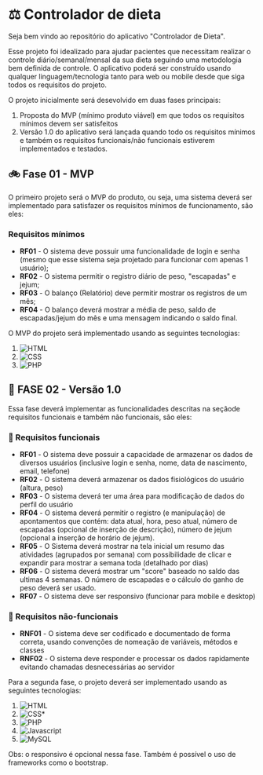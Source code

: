 # ⚖️ Controlador de dieta

Seja bem vindo ao repositório do aplicativo "Controlador de Dieta". 

Esse projeto foi idealizado para ajudar pacientes que necessitam realizar o controle diário/semanal/mensal da sua dieta seguindo uma metodologia bem definida de controle. O aplicativo poderá ser construído usando qualquer linguagem/tecnologia tanto para web ou mobile desde que siga todos os requisitos do projeto. 

O projeto inicialmente será desevolvido em duas fases principais: 

1. Proposta do MVP (mínimo produto viável) em que todos os requisitos mínimos devem ser satisfeitos
2. Versão 1.0 do aplicativo será lançada quando todo os requisitos mínimos e também os requisitos funcionais/não funcionais estiverem implementados e testados.

## 🚲 Fase 01 - MVP

O primeiro projeto será o MVP do produto, ou seja, uma sistema deverá ser implementado para satisfazer os requisitos mínimos de funcionamento, são eles: 

### Requisitos mínimos

- **RF01** - O sistema deve possuir uma funcionalidade de login e senha (mesmo que esse sistema seja projetado para funcionar com apenas 1 usuário);
- **RF02** - O sistema permitir o registro diário de peso, "escapadas" e jejum;
- **RF03** - O balanço (Relatório) deve permitir mostrar os registros de um mês;
- **RF04** - O balanço deverá mostrar a média de peso, saldo de escapadas/jejum do mês e uma mensagem indicando o saldo final.

O MVP do projeto será implementado usando as seguintes tecnologias:
1. ![HTML](https://img.shields.io/badge/HTML5-E34F26?style=for-the-badge&logo=html5&logoColor=white)
2. ![CSS](https://img.shields.io/badge/CSS3-1572B6?style=for-the-badge&logo=css3&logoColor=white)
3. ![PHP](https://img.shields.io/badge/PHP-777BB4?style=for-the-badge&logo=php&logoColor=white)


##  🚗 FASE 02 - Versão 1.0

Essa fase deverá implementar as funcionalidades descritas na seçãode requisitos funcionais e também não funcionais, são eles:

### 🎯 Requisitos funcionais

- **RF01** - O sistema deve possuir a capacidade de armazenar os dados de diversos usuários (inclusive login e senha, nome, data de nascimento, email, telefone)
- **RF02** - O sistema deverá armazenar os dados fisiológicos do usuário (altura, peso)
- **RF03** - O sistema deverá ter uma área para modificação de dados do perfil do usuário 
- **RF04** - O sistema deverá permitir o registro (e manipulação) de apontamentos que contém: data atual, hora, peso atual, número de escapadas (opcional de inserção de descrição), número de jejum (opcional a inserção de horário de jejum).
- **RF05** - O Sistema deverá mostrar na tela inicial um resumo das atividades (agrupados por semana) com possibilidade de clicar e expandir para mostrar a semana toda (detalhado por dias)
- **RF06** - O sistema deverá mostrar um "score" baseado no saldo das ultimas 4 semanas. O número de escapadas e o cálculo do ganho de peso deverá ser usado.
- **RF07** - O sistema deve ser responsivo (funcionar para mobile e desktop)

### 🎯  Requisitos não-funcionais

- **RNF01** - O sistema deve ser codificado e documentado de forma correta, usando convenções de nomeação de variáveis, métodos e classes
- **RNF02** - O sistema deve responder e processar os dados rapidamente evitando chamadas desnecessárias ao servidor


Para a segunda fase, o projeto deverá ser implementado usando as seguintes tecnologias:
1. ![HTML](https://img.shields.io/badge/HTML5-E34F26?style=for-the-badge&logo=html5&logoColor=white)
2. ![CSS](https://img.shields.io/badge/CSS3-1572B6?style=for-the-badge&logo=css3&logoColor=white)* 
3. ![PHP](https://img.shields.io/badge/PHP-777BB4?style=for-the-badge&logo=php&logoColor=white)
4. ![Javascript](https://img.shields.io/badge/JavaScript-F7DF1E?style=for-the-badge&logo=javascript&logoColor=black)
5. ![MySQL](https://img.shields.io/badge/MySQL-00000F?style=for-the-badge&logo=mysql&logoColor=white)

Obs: o responsivo é opcional nessa fase. Também é possível o uso de frameworks como o bootstrap.

